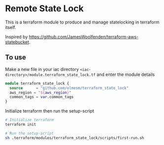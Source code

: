# Remote State Lock

This is a terraform module to produce and manage statelocking in terraform itself.

Inspired by <https://github.com/JamesWoolfenden/terraform-aws-statebucket>.

## To use

Make a new file in your iac directory `<iac-directory>/module.terraform_state_lock.tf` and enter the module details

```tf
module terraform_state_lock {
  source      = "github.com/olmesm/terraform_state_lock"
  aws_region = "${aws_region}"
  common_tags = var.common_tags
}
```

Initialize terraform then run the setup-script

```sh
# Initialize terraform
terraform init

# Run the setup-script
sh .terraform/modules/terraform_state_lock/scripts/first-run.sh
```
